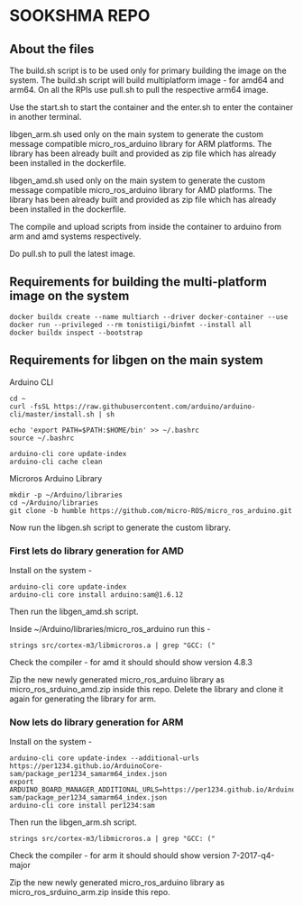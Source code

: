 # SOOKSHMA REPO


## About the files

The build.sh script is to be used only for primary building the image on the system. The build.sh script will build multiplatform image - for amd64 and arm64. On all the RPIs use pull.sh  to pull the respective arm64 image.

Use the start.sh to start the container and the enter.sh to enter the container in another terminal.

libgen_arm.sh used only on the main system to generate the custom message compatible micro_ros_arduino library for ARM platforms. The library has been already built and provided as zip file which has already been installed in the dockerfile.

libgen_amd.sh used only on the main system to generate the custom message compatible micro_ros_arduino library for AMD platforms. The library has been already built and provided as zip file which has already been installed in the dockerfile.

The compile and upload scripts from inside the container to arduino from arm and amd systems respectively.

Do pull.sh to pull the latest image.

## Requirements for building the multi-platform image on the system

```
docker buildx create --name multiarch --driver docker-container --use 
docker run --privileged --rm tonistiigi/binfmt --install all 
docker buildx inspect --bootstrap

```
## Requirements for libgen on the main system

Arduino CLI

```
cd ~
curl -fsSL https://raw.githubusercontent.com/arduino/arduino-cli/master/install.sh | sh

echo 'export PATH=$PATH:$HOME/bin' >> ~/.bashrc
source ~/.bashrc

arduino-cli core update-index
arduino-cli cache clean

```
Microros Arduino Library

```
mkdir -p ~/Arduino/libraries
cd ~/Arduino/libraries
git clone -b humble https://github.com/micro-ROS/micro_ros_arduino.git

```
Now run the libgen.sh script to generate the custom library.

### First lets do library generation for AMD

Install on the system -
```
arduino-cli core update-index
arduino-cli core install arduino:sam@1.6.12

```

Then run the libgen_amd.sh script.

Inside ~/Arduino/libraries/micro_ros_arduino run this -

```
strings src/cortex-m3/libmicroros.a | grep "GCC: ("
```
Check the compiler - for amd it should should show version 4.8.3 

Zip the new newly generated micro_ros_arduino library as micro_ros_srduino_amd.zip inside this repo. Delete the library and clone it again for generating the library for arm.

### Now lets do library generation for ARM

Install on the system -

```
arduino-cli core update-index --additional-urls https://per1234.github.io/ArduinoCore-sam/package_per1234_samarm64_index.json
export ARDUINO_BOARD_MANAGER_ADDITIONAL_URLS=https://per1234.github.io/ArduinoCore-sam/package_per1234_samarm64_index.json
arduino-cli core install per1234:sam

```
Then run the libgen_arm.sh script.

```
strings src/cortex-m3/libmicroros.a | grep "GCC: ("
```
Check the compiler - for arm it should should show version 7-2017-q4-major 

Zip the new newly generated micro_ros_arduino library as micro_ros_srduino_arm.zip inside this repo.


